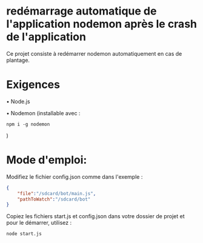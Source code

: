 # redémarrage automatique de l'application nodemon après le crash de l'application

Ce projet consiste à redémarrer nodemon automatiquement en cas de plantage.

# Exigences

• Node.js

• Nodemon (installable avec :

    npm i -g nodemon

)

# Mode d'emploi:

Modifiez le fichier config.json comme dans l'exemple :

```json
{
    "file":"/sdcard/bot/main.js",
    "pathToWatch":"/sdcard/bot"
}
```

Copiez les fichiers start.js et config.json dans votre dossier de projet et pour le démarrer, utilisez :

    node start.js

